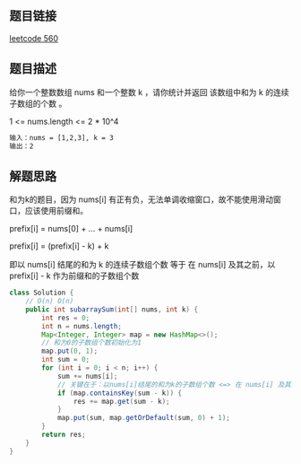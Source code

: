 ## 题目链接
[leetcode 560](https://leetcode.cn/problems/subarray-sum-equals-k/)

## 题目描述

给你一个整数数组 nums 和一个整数 k ，请你统计并返回 该数组中和为 k 的连续子数组的个数 。  

1 <= nums.length <= 2 * 10^4

```html
输入：nums = [1,2,3], k = 3
输出：2
```

## 解题思路

和为k的题目，因为 nums[i] 有正有负，无法单调收缩窗口，故不能使用滑动窗口，应该使用前缀和。  

prefix[i] = nums[0] + ... + nums[i]  

prefix[i] = (prefix[i] - k) + k  

即以 nums[i] 结尾的和为 k 的连续子数组个数 等于 在 nums[i] 及其之前，以 prefix[i] - k 作为前缀和的子数组个数  
 
```JAVA
class Solution {
    // O(n) O(n)
    public int subarraySum(int[] nums, int k) {
        int res = 0;
        int n = nums.length;
        Map<Integer, Integer> map = new HashMap<>();
        // 和为0的子数组个数初始化为1
        map.put(0, 1);
        int sum = 0;
        for (int i = 0; i < n; i++) {
            sum += nums[i];
            // 关键在于：以nums[i]结尾的和为k的子数组个数 <=> 在 nums[i] 及其之前，以 prefix[i] - k 作为前缀和的子数组个数
            if (map.containsKey(sum - k)) {
                res += map.get(sum - k);
            }
            map.put(sum, map.getOrDefault(sum, 0) + 1);
        }
        return res;
    }
}
```

